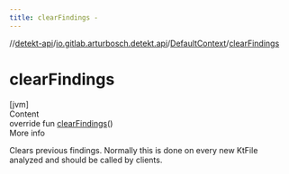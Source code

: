 ```yaml
---
title: clearFindings -
---
```

//[detekt-api](../../index.md)/[io.gitlab.arturbosch.detekt.api](../index.md)/[DefaultContext](index.md)/[clearFindings](clear-findings.md)



# clearFindings  
[jvm]  
Content  
override fun [clearFindings](clear-findings.md)()  
More info  


Clears previous findings. Normally this is done on every new KtFile analyzed and should be called by clients.

  



